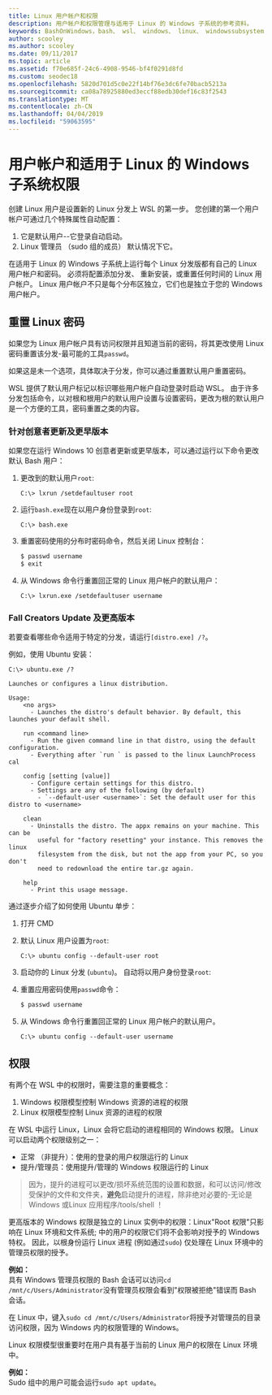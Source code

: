 ```yaml
---
title: Linux 用户帐户和权限
description: 用户帐户和权限管理与适用于 Linux 的 Windows 子系统的参考资料。
keywords: BashOnWindows，bash、 wsl、 windows、 linux、 windowssubsystem、 ubuntu、 用户帐户的 windows 子系统
author: scooley
ms.author: scooley
ms.date: 09/11/2017
ms.topic: article
ms.assetid: f70e685f-24c6-4908-9546-bf4f0291d8fd
ms.custom: seodec18
ms.openlocfilehash: 5820d701d5c0e22f14bf76e3dc6fe70bacb5213a
ms.sourcegitcommit: ca08a78925880ed3eccf88edb30def16c83f2543
ms.translationtype: MT
ms.contentlocale: zh-CN
ms.lasthandoff: 04/04/2019
ms.locfileid: "59063595"
---
```

# <a name="user-accounts-and-permissions-for-windows-subsystem-for-linux"></a>用户帐户和适用于 Linux 的 Windows 子系统权限

创建 Linux 用户是设置新的 Linux 分发上 WSL 的第一步。  您创建的第一个用户帐户可通过几个特殊属性自动配置：

1. 它是默认用户--它登录自动启动。
1. Linux 管理员 （sudo 组的成员） 默认情况下它。

在适用于 Linux 的 Windows 子系统上运行每个 Linux 分发版都有自己的 Linux 用户帐户和密码。  必须将配置添加分发、 重新安装，或重置任何时间的 Linux 用户帐户。  Linux 用户帐户不只是每个分布区独立，它们也是独立于您的 Windows 用户帐户。

## <a name="resetting-your-linux-password"></a>重置 Linux 密码

如果您为 Linux 用户帐户具有访问权限并且知道当前的密码，将其更改使用 Linux 密码重置该分发-最可能的工具`passwd`。

如果这是未一个选项，具体取决于分发，你可以通过重置默认用户重置密码。

WSL 提供了默认用户标记以标识哪些用户帐户自动登录时启动 WSL。  由于许多分发包括命令，以对根和根用户的默认用户设置与设置密码，更改为根的默认用户是一个方便的工具，密码重置之类的内容。

### <a name="for-creators-update-and-earlier"></a>针对创意者更新及更早版本
如果您在运行 Windows 10 创意者更新或更早版本，可以通过运行以下命令更改默认 Bash 用户：

1. 更改到的默认用户`root`:

    ```console
    C:\> lxrun /setdefaultuser root
    ```

1. 运行`bash.exe`现在以用户身份登录到`root`:

    ```console
    C:\> bash.exe
    ```

1. 重置密码使用的分布时密码命令，然后关闭 Linux 控制台：

    ```BASH
    $ passwd username
    $ exit
    ```

1. 从 Windows 命令行重置回正常的 Linux 用户帐户的默认用户：

    ```console
    C:\> lxrun.exe /setdefaultuser username
    ```

### <a name="for-fall-creators-update-and-later"></a>Fall Creators Update 及更高版本
若要查看哪些命令适用于特定的分发，请运行`[distro.exe] /?`。
    
例如，使用 Ubuntu 安装：

```console
C:\> ubuntu.exe /?

Launches or configures a linux distribution.

Usage:
    <no args>
      - Launches the distro's default behavior. By default, this launches your default shell.

    run <command line>
      - Run the given command line in that distro, using the default configuration.
      - Everything after `run ` is passed to the linux LaunchProcess cal

    config [setting [value]]
      - Configure certain settings for this distro.
      - Settings are any of the following (by default)
        - `--default-user <username>`: Set the default user for this distro to <username>

    clean
      - Uninstalls the distro. The appx remains on your machine. This can be
        useful for "factory resetting" your instance. This removes the linux
        filesystem from the disk, but not the app from your PC, so you don't
        need to redownload the entire tar.gz again.

    help
      - Print this usage message.
```

通过逐步介绍了如何使用 Ubuntu 单步：

1. 打开 CMD
1. 默认 Linux 用户设置为`root`:

    ```console
    C:\> ubuntu config --default-user root
    ```    

1. 启动你的 Linux 分发 (`ubuntu`)。  自动将以用户身份登录`root`:

1. 重置应用密码使用`passwd`命令：

    ```BASH
    $ passwd username
    ```

1. 从 Windows 命令行重置回正常的 Linux 用户帐户的默认用户。

    ```console
    C:\> ubuntu config --default-user username
    ```

## <a name="permissions"></a>权限

有两个在 WSL 中的权限时，需要注意的重要概念：

1. Windows 权限模型控制 Windows 资源的进程的权限
2. Linux 权限模型控制 Linux 资源的进程的权限

在 WSL 中运行 Linux，Linux 会将它启动的进程相同的 Windows 权限。 Linux 可以启动两个权限级别之一：

* 正常 （非提升）：使用的登录的用户权限运行的 Linux
* 提升/管理员：使用提升/管理的 Windows 权限运行的 Linux

> 因为，提升的进程可以更改/损坏系统范围的设置和数据，和可以访问/修改受保护的文件和文件夹，**避免**启动提升的进程，除非绝对必要的-无论是 Windows 或Linux 应用程序/tools/shell ！

更高版本的 Windows 权限是独立的 Linux 实例中的权限：Linux"Root 权限"只影响在 Linux 环境和文件系统; 中的用户的权限它们将不会影响对授予的 Windows 特权。 因此，以根身份运行 Linux 进程 (例如通过`sudo`) 仅处理在 Linux 环境中的管理员权限的授予。

**例如：**    
具有 Windows 管理员权限的 Bash 会话可以访问`cd /mnt/c/Users/Administrator`没有管理员权限会看到"权限被拒绝"错误而 Bash 会话。

在 Linux 中，键入`sudo cd /mnt/c/Users/Administrator`将授予对管理员的目录访问权限，因为 Windows 内的权限管理的 Windows。

Linux 权限模型很重要时在用户具有基于当前的 Linux 用户的权限在 Linux 环境中。

**例如：**  
Sudo 组中的用户可能会运行`sudo apt update`。
